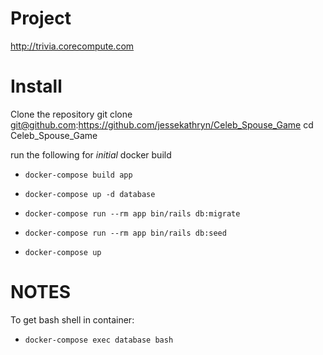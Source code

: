 # Project
http://trivia.corecompute.com

# Install
Clone the repository
git clone git@github.com:https://github.com/jessekathryn/Celeb_Spouse_Game
cd Celeb_Spouse_Game

run the following for *initial* docker build

- `docker-compose build app`

- `docker-compose up -d database`

- `docker-compose run --rm app bin/rails db:migrate`

- `docker-compose run --rm app bin/rails db:seed`

- `docker-compose up`


# NOTES

To get bash shell in container:

- `docker-compose exec database bash`

